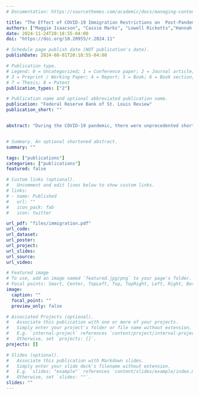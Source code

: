 ```yaml
---
# Documentation: https://sourcethemes.com/academic/docs/managing-content/

title: "The Effect of COVID-19 Immigration Restrictions on  Post-Pandemic Labor Market Tightness"
authors: ["Maggie Isaacson", "Cassie Marks", "Lowell Ricketts","Hannah Rubinton"]
date: 2024-11-24T20:18:55-04:00
doi: "https://doi.org/10.20955/r.2024.11"

# Schedule page publish date (NOT publication's date).
publishDate: 2024-08-01T20:18:55-04:00

# Publication type.
# Legend: 0 = Uncategorized; 1 = Conference paper; 2 = Journal article;
# 3 = Preprint / Working Paper; 4 = Report; 5 = Book; 6 = Book section;
# 7 = Thesis; 8 = Patent
publication_types: ["2"]

# Publication name and optional abbreviated publication name.
publication: "Federal Reserve Bank of St. Louis Review"
publication_short: ""


abstract: "During the COVID-19 pandemic, there were unprecedented shortfalls in immigration. Concurrently, as the economy recovered, the labor market was tight, with the number of vacancies per unemployed worker reaching two, more than twice its pre-pandemic average. In this article, we investigate whether these two trends are connected. We find no evidence to support the hypothesis that the immigration shortfalls caused the tight labor market, for two main reasons. First, while the immigration deficit peaked at  about two million  workers, this number had largely recovered by February 2022, just as the labor market was becoming tight. Second,  states, cities, and industries most impacted by the immigration restrictions did not have larger increases in labor market tightness. We construct a shift-share instrument to examine the causal impact of the immigration restrictions and still find no evidence supporting the hypothesis that immigration shortfalls were the underlying cause of increased labor market tightness."


# Summary. An optional shortened abstract.
summary: ""

tags: ["publications"]
categories: ["publications"]
featured: false

# Custom links (optional).
#   Uncomment and edit lines below to show custom links.
# links:
# - name: Published 
#   url: ""
#   icon_pack: fab
#   icon: twitter

url_pdf: "files/immigration.pdf"
url_code:
url_dataset:
url_poster:
url_project:
url_slides:
url_source: 
url_video:

# Featured image
# To use, add an image named `featured.jpg/png` to your page's folder. 
# Focal points: Smart, Center, TopLeft, Top, TopRight, Left, Right, BottomLeft, Bottom, BottomRight.
image:
  caption: ""
  focal_point: ""
  preview_only: false

# Associated Projects (optional).
#   Associate this publication with one or more of your projects.
#   Simply enter your project's folder or file name without extension.
#   E.g. `internal-project` references `content/project/internal-project/index.md`.
#   Otherwise, set `projects: []`.
projects: []

# Slides (optional).
#   Associate this publication with Markdown slides.
#   Simply enter your slide deck's filename without extension.
#   E.g. `slides: "example"` references `content/slides/example/index.md`.
#   Otherwise, set `slides: ""`.
slides: ""
---
```

